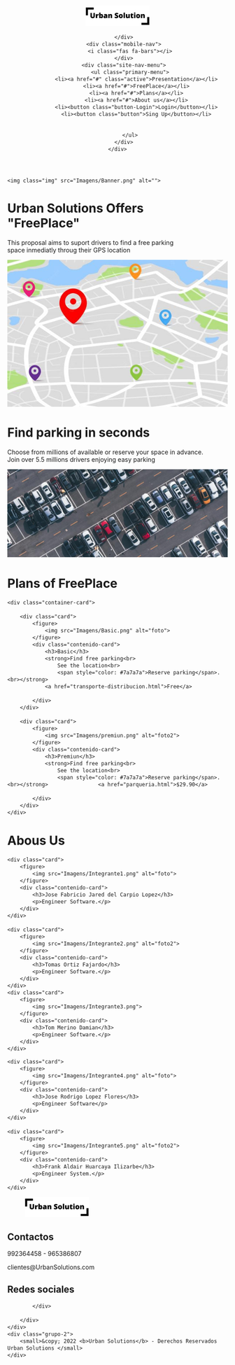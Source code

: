 <!DOCTYPE html>
<html lang="en">
<head>
    <meta charset="UTF-8">
    <title>Urban Solutions</title>

  <link rel="icon" type="image/x-icon" href="Imagens/Logo.png">
    <link href="Style.css" rel="stylesheet" type="text/css">
    <script
            src="https://kit.fontawesome.com/7e5b2d153f.js"
            crossorigin="anonymous"
    ></script>


</head>
<body>


<header class="header-area">
    <div class="header-container">
        <div class="site-logo">
            <a class="Logo" href="#"><img  src="Imagens/Logo.png" alt="Logo"></a>

        </div>
        <div class="mobile-nav">
            <i class="fas fa-bars"></i>
        </div>
        <div class="site-nav-menu">
            <ul class="primary-menu">
                <li><a href="#" class="active">Presentation</a></li>
                <li><a href="#">FreePlace</a></li>
                <li><a href="#">Plans</a></li>
                <li><a href="#">About us</a></li>
                <li><button class="button-Login">Login</button></li>
                <li><button class="button">Sing Up</button></li>


            </ul>
        </div>
    </div>
</header>

<div class="banner">

    <img class="img" src="Imagens/Banner.png" alt="">

</div>


<div class="banner-3">
    <div class="banner-text">
        <h1>Urban Solutions Offers <br> "FreePlace"</h1>
        <p>This proposal aims to suport drivers to find a free parking<br>
            space inmediatly throug their GPS location</p>
    </div>
    <img class="img" src="Imagens/Banner3.png">
</div>

<div class="banner-4">
    <div class="banner4-text">
        <h1>Find parking in seconds</h1>
        <p>Choose from millions of available or reserve your space in advance.<br>
        Join over 5.5 millions drivers enjoying easy parking</p>
    </div>
    <img src="Imagens/Banner4.png">

</div>


<div class="section">
    <div class="title">
        <h1>Plans of FreePlace</h1>
    </div>


    <div class="container-card">

        <div class="card">
            <figure>
                <img src="Imagens/Basic.png" alt="foto">
            </figure>
            <div class="contenido-card">
                <h3>Basic</h3>
                <strong>Find free parking<br>
                    See the location<br>
                    <span style="color: #7a7a7a">Reserve parking</span>.<br></strong>
                <a href="transporte-distribucion.html">Free</a>

            </div>
        </div>

        <div class="card">
            <figure>
                <img src="Imagens/premiun.png" alt="foto2">
            </figure>
            <div class="contenido-card">
                <h3>Premiun</h3>
                <strong>Find free parking<br>
                    See the location<br>
                    <span style="color: #7a7a7a">Reserve parking</span>.<br></strong>                <a href="parqueria.html">$29.90</a>

            </div>
        </div>
    </div>

</div>


<div class="title">
    <h1>Abous Us</h1>
</div>


<div class="container-card">


    <div class="card">
        <figure>
            <img src="Imagens/Integrante1.png" alt="foto">
        </figure>
        <div class="contenido-card">
            <h3>Jose Fabricio Jared del Carpio Lopez</h3>
            <p>Engineer Software.</p>
        </div>
    </div>

    <div class="card">
        <figure>
            <img src="Imagens/Integrante2.png" alt="foto2">
        </figure>
        <div class="contenido-card">
            <h3>Tomas Ortiz Fajardo</h3>
            <p>Engineer Software.</p>
        </div>
    </div>
    <div class="card">
        <figure>
            <img src="Imagens/Integrante3.png">
        </figure>
        <div class="contenido-card">
            <h3>Tom Merino Damian</h3>
            <p>Engineer Software.</p>
        </div>
    </div>
</div>




<div class="container-card">


    <div class="card">
        <figure>
            <img src="Imagens/Integrante4.png" alt="foto">
        </figure>
        <div class="contenido-card">
            <h3>Jose Rodrigo Lopez Flores</h3>
            <p>Engineer Software</p>
        </div>
    </div>

    <div class="card">
        <figure>
            <img src="Imagens/Integrante5.png" alt="foto2">
        </figure>
        <div class="contenido-card">
            <h3>Frank Aldair Huarcaya Ilizarbe</h3>
            <p>Engineer System.</p>
        </div>
    </div>

</div>



<footer class="pie-pagina">
    <div class="grupo-1">
        <div class="box">
            <figure>
                <a href="#">
                    <img src="Imagens/Logo.png" alt="Logo Huex">
                </a>
            </figure>
        </div>
        <div class="box">
            <h2>Contactos</h2>
            <p>992364458 - 965386807</p>
            <p>clientes@UrbanSolutions.com</p>
        </div>
        <div class="box">
            <h2>Redes sociales</h2>
            <div class="red-social">
                <a href="#" class="fa fa-facebook" aria-hidden="true"></a>
                <a href="#" class="fa fa-instagram" aria-hidden="true"></a>
                <a href="#" class="fa fa-whatsapp" aria-hidden="true"></a>

            </div>

        </div>
    </div>
    <div class="grupo-2">
        <small>&copy; 2022 <b>Urban Solutions</b> - Derechos Reservados Urban Solutions </small>
    </div>
</footer>





<script src="https://code.jquery.com/jquery-3.6.0.min.js"></script>
<script type="text/javascript" src="js/UrbanSolutions.js"></script>

</body>
</html>
